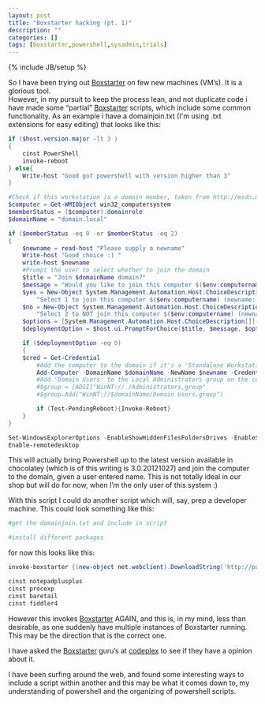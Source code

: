 ```yaml
---
layout: post
title: "Boxstarter hacking (pt. 1)"
description: ""
categories: []
tags: [boxstarter,powershell,sysadmin,trials]
---
```

{% include JB/setup %}
<p>So I have been trying out <a href="http://www.boxstarter.org">Boxstarter</a> on few new machines (VM’s). It is a glorious tool.<br/>However, in my pursuit to keep the process lean, and not duplicate code i have made some “partial” <a href="http://www.boxstarter.org">Boxstarter</a> scripts, which include some common functionality. As an example i have a domainjoin.txt (I'm using .txt extensions for easy editing) that looks like this:</p>

```powershell
if ($host.version.major -lt 3 )  
{
    cinst PowerShell
    invoke-reboot
} else{
    Write-host "Good got powershell with version higher than 3"
}

#Check if this workstation is a domain member, taken from http://msdn.microsoft.com/en-us/library/windows/desktop/aa394102(v=vs.85)
$computer = Get-WMIObject win32_computersystem
$memberStatus = ($computer).domainrole
$domainName = "domain.local"

if ($memberStatus -eq 0 -or $memberStatus -eq 2)  
{
    $newname = read-host "Please supply a newname"
    Write-host "Good choice :) "
    write-host $newname
    #Prompt the user to select whether to join the domain
    $title = "Join $domainName domain?"
    $message = "Would you like to join this computer $($env:computername) (newname: $newname) to the domain $domainName?"
    $yes = New-Object System.Management.Automation.Host.ChoiceDescription "&amp;Yes", `
        "Select 1 to join this computer $($env:computername) (newname: $newname) to the domain $domainName."
    $no = New-Object System.Management.Automation.Host.ChoiceDescription "&amp;No", `
        "Select 2 to NOT join this computer $($env:computername) (newname: $newname) to the domain $domainName."
    $options = [System.Management.Automation.Host.ChoiceDescription[]]($yes, $no)
    $deploymentOption = $host.ui.PromptForChoice($title, $message, $options, 0)

    if ($deploymentOption -eq 0)
    {
    $cred = Get-Credential
        #Add the computer to the domain if it's a 'Standalone Workstation' (0) or 'Standalone Server' (2) only
        Add-Computer -DomainName $domainName -NewName $newname -Credential $cred
        #Add 'Domain Users' to the Local Administrators group on the computer
        #$group = [ADSI]"WinNT://./Administrators,group"
        #$group.Add("WinNT://$domainName/Domain Users,group")

        if (Test-PendingReboot){Invoke-Reboot}
    }
} 

Set-WindowsExplorerOptions -EnableShowHiddenFilesFoldersDrives -EnableShowProtectedOSFiles -EnableShowFileExtensions  
Enable-remotedesktop  
```


<p>This will actually bring Powershell up to the latest version available in chocolatey (which is of this writing is 3.0.20121027) and join the computer to the domain, given a user entered name. This is not totally ideal in our shop but will do for now, when I’m the only user of this system :)</p>

<p>With this script I could do another script which will, say, prep a developer machine. This could look something like this:  </p>

```powershell
#get the domainjoin.txt and include in script

#install different packages
```

<p>for now this looks like this:  </p>

```powershell
invoke-boxstarter {(new-object net.webclient).DownloadString('http://path/to/domainjoin.txt') | iex}

cinst notepadplusplus  
cinst procexp  
cinst baretail  
cinst fiddler4  
```

<p>However this invokes <a href="http://www.boxstarter.org">Boxstarter</a> AGAIN, and this is, in my mind, less than desirable, as one suddenly have multiple instances of Boxstarter running. This may be the direction that is the correct one.</p>

<p>I have asked the <a href="http://www.boxstarter.org">Boxstarter</a> guru’s at <a href="https://boxstarter.codeplex.com/discussions/550158">codeplex</a> to see if they have a opinion about it.</p>

<p>I have been surfing around the web, and found some interesting ways to include a script within another and this may be what it comes down to, my understanding of powershell and the organizing of powershell scripts.</p>
